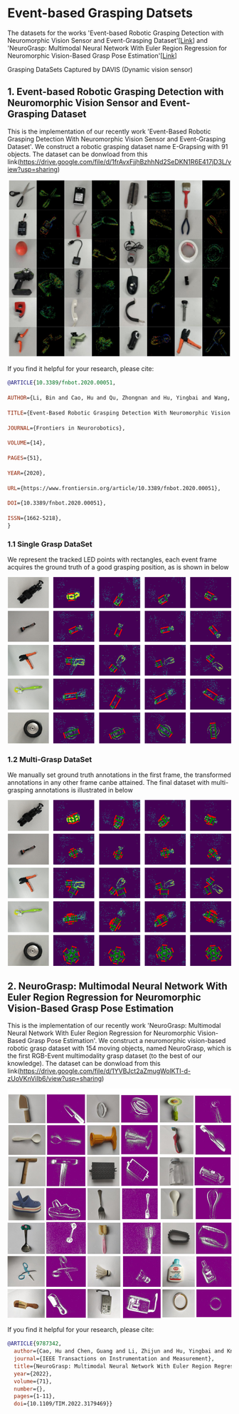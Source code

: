 # Event-based Grasping Datsets
The datasets for the works 'Event-based Robotic Grasping Detection with Neuromorphic Vision Sensor and Event-Grasping Dataset'[[Link](https://www.frontiersin.org/articles/10.3389/fnbot.2020.00051/full)] and 'NeuroGrasp: Multimodal Neural Network With Euler Region Regression for Neuromorphic
Vision-Based Grasp Pose Estimation'[[Link](https://ieeexplore.ieee.org/document/9787342)]

Grasping DataSets Captured by DAVIS (Dynamic vision sensor)

## 1. Event-based Robotic Grasping Detection with Neuromorphic Vision Sensor and Event-Grasping Dataset
This is the implementation of our recently work 'Event-Based Robotic Grasping Detection With Neuromorphic Vision Sensor and Event-Grasping Dataset'. 
We construct a robotic grasping dataset name E-Grapsing with 91 objects. The dataset can be donwload from this link(https://drive.google.com/file/d/1frAvxFjjhBzhhNd2SeDKN1R6E417jD3L/view?usp=sharing)

![image](https://github.com/HuCaoFighting/DVS-GraspingDataSet/blob/master/images/sampleeventrgb.jpg)

If you find it helpful for your research, please cite:

```bibtex
@ARTICLE{10.3389/fnbot.2020.00051,
  
AUTHOR={Li, Bin and Cao, Hu and Qu, Zhongnan and Hu, Yingbai and Wang, Zhenke and Liang, Zichen},   
	 
TITLE={Event-Based Robotic Grasping Detection With Neuromorphic Vision Sensor and Event-Grasping Dataset},      
	
JOURNAL={Frontiers in Neurorobotics},      
	
VOLUME={14},      

PAGES={51},     
	
YEAR={2020},      
	  
URL={https://www.frontiersin.org/article/10.3389/fnbot.2020.00051},       
	
DOI={10.3389/fnbot.2020.00051},      
	
ISSN={1662-5218},   
}
```

### 1.1 Single Grasp DataSet
We represent the tracked LED points with rectangles, each event frame acquires the ground truth of a good grasping position, as is shown in below


![image](https://github.com/HuCaoFighting/DVS-GraspingDataSet/blob/master/images/single_posi.png)

### 1.2 Multi-Grasp DataSet
We manually set ground truth annotations in the first frame, the transformed annotations in any other frame canbe attained. The final dataset with multi-grasping annotations is illustrated in below
  
  
 ![image](https://github.com/HuCaoFighting/DVS-GraspingDataSet/blob/master/images/multi_posi.png)
 
 ## 2. NeuroGrasp: Multimodal Neural Network With Euler Region Regression for Neuromorphic Vision-Based Grasp Pose Estimation
This is the implementation of our recently work 'NeuroGrasp: Multimodal Neural Network With Euler Region Regression for Neuromorphic Vision-Based Grasp Pose Estimation'. 
We construct a neuromorphic vision-based robotic grasp dataset with 154 moving objects, named NeuroGrasp, which is the first RGB-Event multimodality grasp dataset (to the best of our knowledge). The dataset can be donwload from this link(https://drive.google.com/file/d/1YVBJct2aZmugWolKTI-d-zUoVKnViIb6/view?usp=sharing)

![image](https://github.com/HuCaoFighting/DVS-GraspingDataSet/blob/master/images/RGB_DVS.jpg)

If you find it helpful for your research, please cite:

```bibtex
@ARTICLE{9787342,
  author={Cao, Hu and Chen, Guang and Li, Zhijun and Hu, Yingbai and Knoll, Alois},
  journal={IEEE Transactions on Instrumentation and Measurement}, 
  title={NeuroGrasp: Multimodal Neural Network With Euler Region Regression for Neuromorphic Vision-Based Grasp Pose Estimation}, 
  year={2022},
  volume={71},
  number={},
  pages={1-11},
  doi={10.1109/TIM.2022.3179469}}
```
